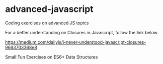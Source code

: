 # advanced-javascript
Coding exercises on advanced JS topics

For a better understanding on Closures in Javascript, follow the link below. 

https://medium.com/dailyjs/i-never-understood-javascript-closures-9663703368e8

Small Fun Exercises on ES6+ Data Structures
